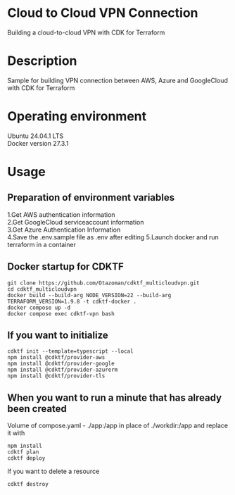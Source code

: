 # Cloud to Cloud VPN Connection

Building a cloud-to-cloud VPN with CDK for Terraform

# Description

Sample for building VPN connection between AWS, Azure and GoogleCloud with CDK for Terraform

# Operating environment

Ubuntu 24.04.1 LTS  
Docker version 27.3.1

# Usage

## Preparation of environment variables

1.Get AWS authentication information  
2.Get GoogleCloud serviceaccount information  
3.Get Azure Authentication Information  
4.Save the .env.sample file as .env after editing 5.Launch docker and run terraform in a container

## Docker startup for CDKTF

```
git clone https://github.com/Otazoman/cdktf_multicloudvpn.git
cd cdktf_multicloudvpn
docker build --build-arg NODE_VERSION=22 --build-arg TERRAFORM_VERSION=1.9.8 -t cdktf-docker .
docker compose up -d
docker compose exec cdktf-vpn bash
```

## If you want to initialize

```
cdktf init --template=typescript --local
npm install @cdktf/provider-aws
npm install @cdktf/provider-google
npm install @cdktf/provider-azurerm
npm install @cdktf/provider-tls
```

## When you want to run a minute that has already been created

Volume of compose.yaml - ./app:/app in place of ./workdir:/app and replace it with

```
npm install
cdktf plan
cdktf deploy
```

If you want to delete a resource

```
cdktf destroy
```
